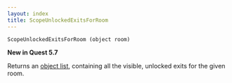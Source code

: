 ```yaml
---
layout: index
title: ScopeUnlockedExitsForRoom
---
```


    ScopeUnlockedExitsForRoom (object room)

**New in Quest 5.7**    

Returns an [object list](../types/objectlist.html), containing all the visible, unlocked exits for the given room.